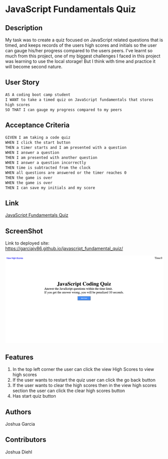 # JavaScript Fundamentals Quiz

## Description
My task was to create a quiz focused on JavaScript related questions that is timed, and keeps records of the users high scores and initials so
the user can gauge his/her progress compared to the users peers. I've learnt so much from this project, one of my biggest challenges I faced in this project
was learning to use the local storage! But I think with time and practice it will become second nature. 

## User Story

```
AS A coding boot camp student
I WANT to take a timed quiz on JavaScript fundamentals that stores high scores
SO THAT I can gauge my progress compared to my peers
```

## Acceptance Criteria

```
GIVEN I am taking a code quiz
WHEN I click the start button
THEN a timer starts and I am presented with a question
WHEN I answer a question
THEN I am presented with another question
WHEN I answer a question incorrectly
THEN time is subtracted from the clock
WHEN all questions are answered or the timer reaches 0
THEN the game is over
WHEN the game is over
THEN I can save my initials and my score
```
## Link

[JavaScript Fundamentals Quiz](https://garciajv86.github.io/javascript_fundamental_quiz/)

## ScreenShot

Link to deployed site: https://garciajv86.github.io/javascript_fundamental_quiz/

![screenshot](./assets/images/jsFundamentals.png)

## Features

1. In the top left corner the user can click the view High Scores to view high scores
2. If the user wants to  restart the quiz user can click the go back button
3. If the user wants to clear the high scores then in the view high scores section the user can click the clear high scores button
4. Has start quiz button

## Authors

Joshua Garcia

## Contributors

Joshua Diehl